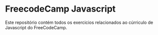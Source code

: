 # FreecodeCamp Javascript
 Este repositório contém todos os exercicios relacionados ao cúrriculo de Javascript do FreeCodeCamp.
